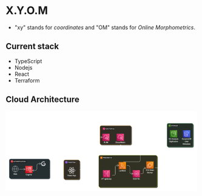 # X.Y.O.M

- "xy" stands for _coordinates_ and "OM" stands for _Online Morphometrics_.

## Current stack

- TypeScript
- Nodejs
- React
- Terraform

## Cloud Architecture

![XYOM v3 - cloud architecture](xyom_architecture_v3.png "XYOM cloud Architecture")

